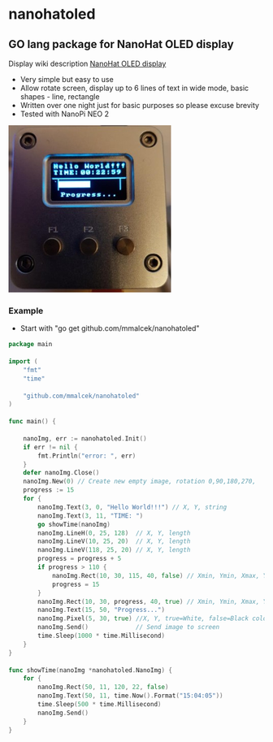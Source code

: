 # nanohatoled

## GO lang package for NanoHat OLED display

Display wiki description [NanoHat OLED display](http://wiki.friendlyarm.com/wiki/index.php/NanoHat_OLED)

- Very simple but easy to use
- Allow rotate screen, display up to 6 lines of text in wide mode, basic shapes - line, rectangle
- Written over one night just for basic purposes so please excuse brevity
- Tested with NanoPi NEO 2

![example screen](https://github.com/mmalcek/nanohatoled/blob/master/nanohat.jpg?raw=true)

### Example

- Start with "go get github.com/mmalcek/nanohatoled"

```go
package main

import (
	"fmt"
	"time"

	"github.com/mmalcek/nanohatoled"
)

func main() {

	nanoImg, err := nanohatoled.Init()
	if err != nil {
		fmt.Println("error: ", err)
	}
	defer nanoImg.Close()
	nanoImg.New(0) // Create new empty image, rotation 0,90,180,270,
	progress := 15
	for {
		nanoImg.Text(3, 0, "Hello World!!!") // X, Y, string
		nanoImg.Text(3, 11, "TIME: ")
		go showTime(nanoImg)
		nanoImg.LineH(0, 25, 128)  // X, Y, length
		nanoImg.LineV(10, 25, 20)  // X, Y, length
		nanoImg.LineV(118, 25, 20) // X, Y, length
		progress = progress + 5
		if progress > 110 {
			nanoImg.Rect(10, 30, 115, 40, false) // Xmin, Ymin, Xmax, Ymax, true=White, false=Black color
			progress = 15
		}
		nanoImg.Rect(10, 30, progress, 40, true) // Xmin, Ymin, Xmax, Ymax, true=White, false=Black color
		nanoImg.Text(15, 50, "Progress...")
		nanoImg.Pixel(5, 30, true) //X, Y, true=White, false=Black color
		nanoImg.Send()             // Send image to screen
		time.Sleep(1000 * time.Millisecond)
	}
}

func showTime(nanoImg *nanohatoled.NanoImg) {
	for {
		nanoImg.Rect(50, 11, 120, 22, false)
		nanoImg.Text(50, 11, time.Now().Format("15:04:05"))
		time.Sleep(500 * time.Millisecond)
		nanoImg.Send()
	}
}

```

